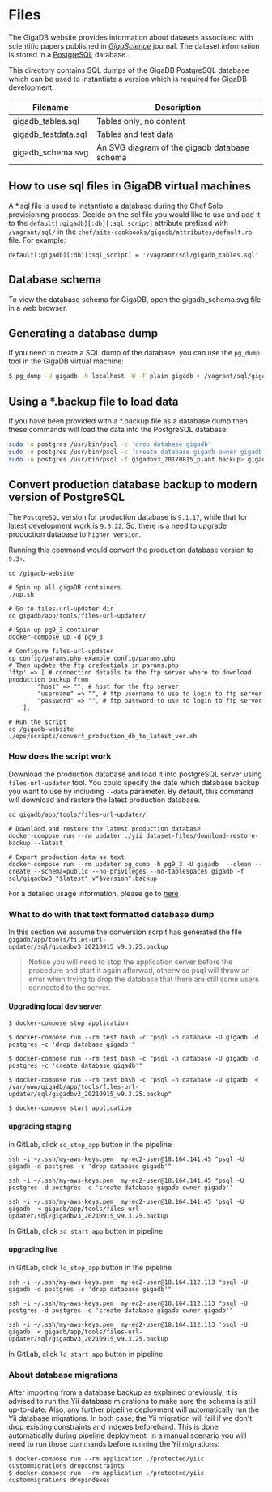 # Files

The GigaDB website provides information about datasets associated
with scientific papers published in *[GigaScience](http://gigascience.biomedcentral.com)*
journal. The dataset information is stored in a [PostgreSQL](http://www.postgresql.org)
database.

This directory contains SQL dumps of the GigaDB PostgreSQL database
which can be used to instantiate a version which is required for GigaDB
development.

| Filename            | Description                                  |
| ------------------- | ---------------------------------------------|
| gigadb_tables.sql   | Tables only, no content                      |
| gigadb_testdata.sql | Tables and test data                         |
| gigadb_schema.svg   | An SVG diagram of the gigadb database schema |

## How to use sql files in GigaDB virtual machines

A *.sql file is used to instantiate a database during the Chef Solo
provisioning process. Decide on the sql file you would like to use
and add it to the `default[:gigadb][:db][:sql_script]` attribute
prefixed with `/vagrant/sql/` in the
`chef/site-cookbooks/gigadb/attributes/default.rb` file. For example:

```
default[:gigadb][:db][:sql_script] = '/vagrant/sql/gigadb_tables.sql'
```

## Database schema

To view the database schema for GigaDB, open the gigadb_schema.svg file
in a web browser.

## Generating a database dump

If you need to create a SQL dump of the database, you can use the
`pg_dump` tool in the GigaDB virtual machine:

```bash
$ pg_dump -U gigadb -h localhost -W -F plain gigadb > /vagrant/sql/gigadb_dump.sql
```

## Using a *.backup file to load data

If you have been provided with a *.backup file as a database dump then these
commands will load the data into the PostgreSQL database:

```bash
sudo -u postgres /usr/bin/psql -c 'drop database gigadb'
sudo -u postgres /usr/bin/psql -c 'create database gigadb owner gigadb'
sudo -u postgres /usr/bin/psql -f gigadbv3_20170815_plant.backup> gigadb 
```

## Convert production database backup to modern version of PostgreSQL
The `PostgreSQL` version for production database is `9.1.17`, while that for latest development work is `9.6.22`,
So, there is a need to upgrade production database to `higher version`.

Running this command would convert the production database version to `9.3+`.
```
cd /gigadb-website

# Spin up all gigaDB containers
./up.sh

# Go to files-url-updater dir
cd gigadb/app/tools/files-url-updater/ 

# Spin up pg9_3 container
docker-compose up -d pg9_3

# Configure files-url-updater
cp config/params.php.example config/params.php
# Then update the ftp credentials in params.php
'ftp' => [ # connection details to the ftp server where to download production backup from
        "host" => "", # host for the ftp server
        "username" => "", # ftp username to use to login to ftp server
        "password" => "", # ftp password to use to login to ftp server
    ],

# Run the script
cd /gigadb-website
./ops/scripts/convert_production_db_to_latest_ver.sh
```

### How does the script work
Download the production database and load it into postgreSQL server using `files-url-updater` tool. You could specify the date which database backup you want to use
by including `--date` parameter. By default, this command will download and restore the latest production database.
```
cd gigadb/app/tools/files-url-updater/

# Downlaod and restore the latest production database 
docker-compose run --rm updater ./yii dataset-files/download-restore-backup --latest

# Export production data as text
docker-compose run --rm updater pg_dump -h pg9_3 -U gigadb  --clean --create --schema=public --no-privileges --no-tablespaces gigadb -f sql/gigadbv3_"$latest"_v"$version".backup
```
For a detailed usage information, please
go to [here](https://github.com/rija/gigadb-website/tree/files-url-updater-%23629/gigadb/app/tools/files-url-updater)

### What to do with that text formatted database dump

In this section we assume the conversion scrpit has generated the file ``gigadb/app/tools/files-url-updater/sql/gigadbv3_20210915_v9.3.25.backup``
>Notice you will need to stop the application server before the procedure and start it again afterwad,
otherwise psql will throw an error when trying to drop the database that there are still some users connected to the server.

#### Upgrading local dev server

```
$ docker-compose stop application

$ docker-compose run --rm test bash -c "psql -h database -U gigadb -d postgres -c 'drop database gigadb'"

$ docker-compose run --rm test bash -c "psql -h database -U gigadb -d postgres -c 'create database gigadb'"

$ docker-compose run --rm test bash -c "psql -h database -U gigadb  < /var/www/gigadb/app/tools/files-url-updater/sql/gigadbv3_20210915_v9.3.25.backup"

$ docker-compose start application
```

#### upgrading staging

in GitLab, click ``sd_stop_app`` button in the pipeline

```
ssh -i ~/.ssh/my-aws-keys.pem  my-ec2-user@18.164.141.45 "psql -U gigadb -d postgres -c 'drop database gigadb'"

ssh -i ~/.ssh/my-aws-keys.pem  my-ec2-user@18.164.141.45 "psql -U postgres -d postgres -c 'create database gigadb owner gigadb'"

ssh -i ~/.ssh/my-aws-keys.pem  my-ec2-user@18.164.141.45 'psql -U gigadb' < gigadb/app/tools/files-url-updater/sql/gigadbv3_20210915_v9.3.25.backup
```

In GitLab, click ``sd_start_app`` button in pipeline


#### upgrading live

in GitLab, click ``ld_stop_app`` button in the pipeline

```
ssh -i ~/.ssh/my-aws-keys.pem  my-ec2-user@18.164.112.113 "psql -U gigadb -d postgres -c 'drop database gigadb'"

ssh -i ~/.ssh/my-aws-keys.pem  my-ec2-user@18.164.112.113 "psql -U postgres -d postgres -c 'create database gigadb owner gigadb'"

ssh -i ~/.ssh/my-aws-keys.pem  my-ec2-user@18.164.112.113 'psql -U gigadb' < gigadb/app/tools/files-url-updater/sql/gigadbv3_20210915_v9.3.25.backup
```

In GitLab, click ``ld_start_app`` button in pipeline

### About database migrations

After importing from a database backup as explained previously, it is advised to run the Yii database migrations
to make sure the schema is still up-to-date. Also, any further pipeline deployment will automatically run the Yii database migrations.
In both case, the Yii migration will fail if we don't drop existing constraints and indexes beforehand.
This is done automatically during pipeline deployment. In a manual scenario you will need to run those commands before
running the Yii migrations:
```
$ docker-compose run --rm application ./protected/yiic custommigrations dropconstraints
$ docker-compose run --rm application ./protected/yiic custommigrations dropindexes 
```

